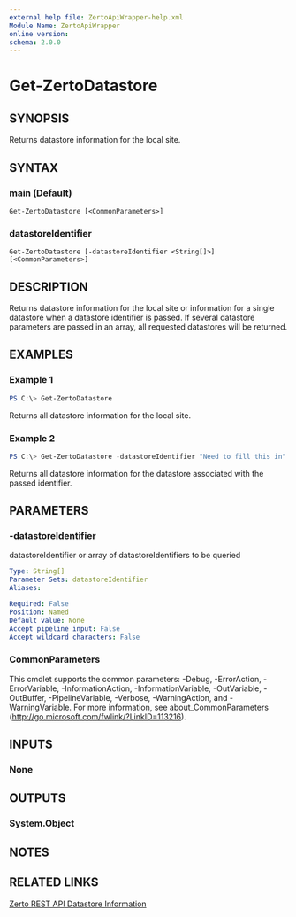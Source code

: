 ```yaml
---
external help file: ZertoApiWrapper-help.xml
Module Name: ZertoApiWrapper
online version:
schema: 2.0.0
---
```


# Get-ZertoDatastore

## SYNOPSIS
Returns datastore information for the local site.

## SYNTAX

### main (Default)
```
Get-ZertoDatastore [<CommonParameters>]
```

### datastoreIdentifier
```
Get-ZertoDatastore [-datastoreIdentifier <String[]>] [<CommonParameters>]
```

## DESCRIPTION
Returns datastore information for the local site or information for a single datastore when a datastore identifier is passed. If several datastore parameters are passed in an array, all requested datastores will be returned.

## EXAMPLES

### Example 1
```powershell
PS C:\> Get-ZertoDatastore
```

Returns all datastore information for the local site.

### Example 2
```powershell
PS C:\> Get-ZertoDatastore -datastoreIdentifier "Need to fill this in"
```

Returns all datastore information for the datastore associated with the passed identifier.

## PARAMETERS

### -datastoreIdentifier
datastoreIdentifier or array of datastoreIdentifiers to be queried

```yaml
Type: String[]
Parameter Sets: datastoreIdentifier
Aliases:

Required: False
Position: Named
Default value: None
Accept pipeline input: False
Accept wildcard characters: False
```

### CommonParameters
This cmdlet supports the common parameters: -Debug, -ErrorAction, -ErrorVariable, -InformationAction, -InformationVariable, -OutVariable, -OutBuffer, -PipelineVariable, -Verbose, -WarningAction, and -WarningVariable.
For more information, see about_CommonParameters (http://go.microsoft.com/fwlink/?LinkID=113216).

## INPUTS

### None
## OUTPUTS

### System.Object
## NOTES

## RELATED LINKS
[Zerto REST API Datastore Information](http://s3.amazonaws.com/zertodownload_docs/Latest/Zerto%20Virtual%20Replication%20Zerto%20Virtual%20Manager%20%28ZVM%29%20-%20vSphere%20Online%20Help/index.html#page/RestfulAPIs%2FStatusAPIs.5.021.html%23)
